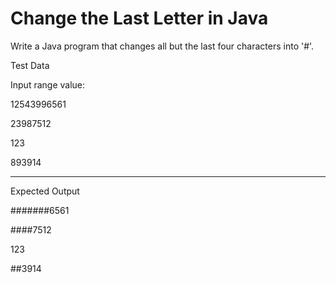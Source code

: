 # Change the Last Letter in Java
 
Write a Java program that changes all but the last four characters into '#'.

Test Data

Input range value:

12543996561

23987512

123

893914

************************************
Expected Output


#######6561

####7512

123

##3914
